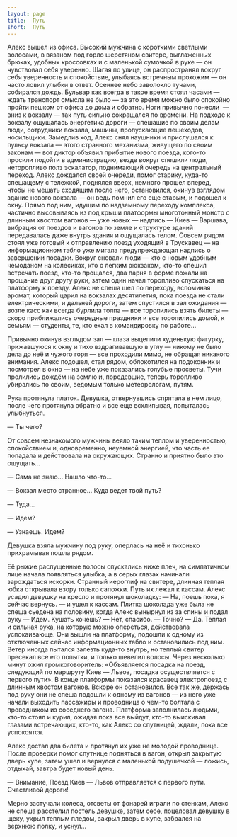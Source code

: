 ```yaml
---
layout: page
title:  Путь
short:  Путь
---
```


Алекс вышел из офиса. Высокий мужчина с короткими светлыми волосами, в
вязаном под горло шерстяном свитере, выглаженных брюках, удобных
кроссовках и с маленькой сумочкой в руке — он чувствовал себя уверенно.
Шагая по улице, он распространял вокруг себя уверенность и спокойствие,
улыбаясь встречным прохожим — он часто ловил улыбки в ответ. Осеннее
небо заволокло тучами, собирался дождь. Бульвар как всегда в такое время
стоял часами — ждать транспорт смысла не было — за это время можно было
спокойно пройти пешком от офиса до дома и обратно. Ноги привычно
понесли  — вниз к вокзалу — так путь сильно сокращался по времени. На
подходе к вокзалу ощущалась энергетика дороги — спешащие по своим делам
люди, сотрудники вокзала, машины, пропускающие пешеходов, носильщики.
Замедлив ход, Алекс снял наушники и прислушался к пульсу вокзала — этого
странного механизма, живущего по своим законам — вот диктор объявил
прибытие нового поезда, кого-то просили подойти в администрацию, везде
вокруг спешили люди, неторопливо полз эскалатор, поднимающий очередь на
центральный переход. Алекс дождался своей очереди, помог старику,
куда-то спешащему с тележкой, поднялся вверх, немного прошел вперед,
чтобы не мешать сходящим после него, остановился, окинув взглядом здание
нового вокзала — он ведь помнил его еще старым, и подошел к окну. Прямо
под ним, идущим по надземному переходу комплекса, частично высовываясь
из под крыши платформы многотонный монстр с длинным хвостом вагонов —
уже новых — надпись — Киев — Варшава, вибрация от поездов и вагонов по
земле и структуре зданий передавалась даже внутрь здания и ощущалась
телом. Совсем рядом стоял уже готовый к отправлению поезд уходящий в
Трускавец — на информационном табло уже мигала предупреждающая надпись о
завершении посадки. Вокруг сновали люди — кто с новым удобным чемоданом
на колесиках, кто с легким рюкзаком, кто-то спешил встречать поезд,
кто-то прощался, два парня в форме пожали на прощание друг другу руки,
затем один начал торопливо спускаться на платформу к поезду. Алекс не
спеша шел по переходу, вспоминая аромат, который царил на вокзалах
десятилетия, пока поезда не стали електрическими, и дальней дороги,
затем спустился в зал ожидания — возле касс как всегда бурлила толпа —
все торопились взять билеты — скоро приближались очередные праздники и
все торопились домой, к семьям — студенты, те, кто ехал в командировку
по работе…

Привычно окинув взглядом зал — глаза выцепили худенькую фигурку,
прижавшуюся к окну и тихо вздрагивавшую в углу — никому не было дела до
неё и чужого горя — все проходили мимо, не обращая никакого внимания.
Алекс подошел, стал рядом, облокотился на подоконник и посмотрел в окно
— на небе уже показались голубые просветы. Тучи пролились дождём на
землю и, поредевшие, теперь торопливо убирались по своим, ведомым только
метеорологам, путям.

Рука протянула платок. Девушка, отвернувшись спрятала в нем лицо, после
чего протянула обратно и все еще всхлипывая, попыталась улыбнуться.

— Ты чего?

От совсем незнакомого мужчины веяло таким теплом и уверенностью,
спокойствием и, одновременно, неуемной энергией, что часть ее попадала и
действовала на окружающих. Странно и приятно было это ощущать…

— Сама не знаю… Нашло что-то…

— Вокзал место странное… Куда ведет твой путь?

— Туда…

— Идем?

— Узнаешь. Идем?

Девушка взяла мужчину под руку, оперлась на неё и тихонько прихрамывая
пошла рядом.

Её рыжие распущенные волосы спускались ниже плеч, на симпатичном лице
начала появляться улыбка, а в серых глазах начинали зарождаться искорки.
Странный иероглиф на свитере, длинная теплая юбка открывала взору только
сапожки. Путь их лежал к кассам. Алекс усадил девушку на кресло и
протянул шоколадку: — На, поешь пока, я сейчас вернусь. — и ушел к
кассам. Плитка шоколада уже была не спеша сьедена на половину, когда
Алекс вынырнул из за спины и подал руку — Идем. Кушать хочешь? — Нет,
спасибо. — Точно? — Да. Теплая и сильная рука, на которую можно
опереться, действовала успокаивающе. Они вышли на платформу, подошли к
одному из отключенных сейчас информационных табло и остановились под
ним. Ветер иногда пытался залезть куда-то внутрь, но теплый свитер
пресекал все его попытки, и только шевелил волосы. Через несколько минут
ожил громкоговоритель: «Объявляется посадка на поезд, следующий по
маршруту Киев — Львов, посадка осуществляется с первого пути». В конце
платформы показался красавец электропоезд с длинным хвостом вагонов.
Вскоре он остановился. Все так же, держась под руку они не спеша подошли
к одному из вагонов — из него уже начали выходить пассажиры и проводница
о чем-то болтала с проводником из соседнего вагона. Платформа
заполнилась людьми, кто-то стоял и курил, ожидая пока все выйдут, кто-то
выискивал глазами встречающих, кто-то, как Алекс со спутницей, ждали,
пока все успокоятся.

Алекс достал два билета и протянул их уже не молодой проводнице. После
проверки помог спутнице подняться в вагон, открыл закрытую дверь купе,
затем ушел и вернулся с маленькой подушечкой — ложись, отдыхай, завтра
будет новый день.

— Внимание, Поезд Киев — Львов отправляется с первого пути. Счастливой
дороги!

Мерно застучали колеса, отсветы от фонарей играли по стенкам, Алекс не
спеша расстелил постель девушке, затем себе, поцеловал девушку в щеку,
укрыл теплым пледом, закрыл дверь в купе, забрался на верхнюю полку, и
уснул…
